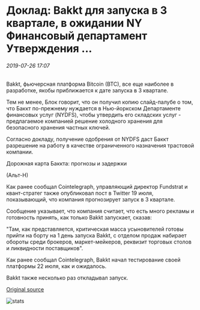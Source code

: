 # Доклад: Bakkt для запуска в 3 квартале, в ожидании NY Финансовый департамент Утверждения ...

###### 2019-07-26 17:07

Bakkt, фьючерсная платформа Bitcoin (BTC), все еще наиболее в разработке, якобы приближается к дате запуска в 3 квартале.

Тем не менее, Блок говорит, что он получил копию слайд-палубе о том, что Баккт по-прежнему нуждается в Нью-йоркском Департаменте финансовых услуг (NYDFS), чтобы утвердить его складских услуг - предлагаемое компанией решение холодного хранения для безопасного хранения частных ключей.

Согласно докладу, получение одобрения от NYDFS даст Баккт разрешение на работу в качестве ограниченного назначения трастовой компании.

Дорожная карта Баккта: прогнозы и задержки

(Альт-Н)

Как ранее сообщал Cointelegraph, управляющий директор Fundstrat и квант-стратег также опубликовал пост в Twitter 19 июля, показывающий, что компания прогнозирует запуск в 3 квартале.

Сообщение указывает, что компания считает, что есть много рекламы и готовность принять, как только Bakkt запускает, сказав:

"Там, как представляется, критическая масса усыновителей готовы прийти на борту на 1 день запуска Bakkt, с отделом продаж набирает обороты среди брокеров, маркет-мейкеров, реквизит торговых столов и ликвидности поставщиков".

Как ранее сообщал Cointelegraph, Bakkt начал тестирование своей платформы 22 июля, как и ожидалось.

Bakkt также несколько раз откладывал запуск.

[Original source](https://cointelegraph.com/news/report-bakkt-to-launch-in-q3-pending-ny-financial-department-approval)

![stats](https://c.statcounter.com/11760860/0/a89fa40b/1/ "stats")